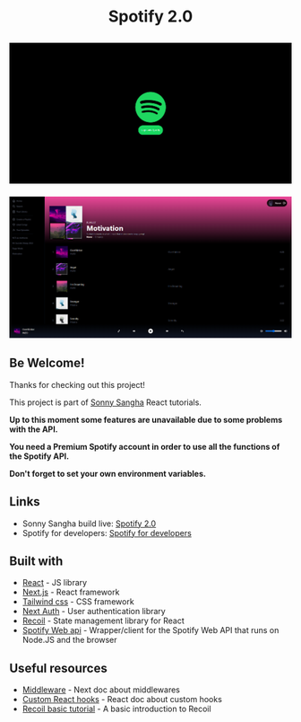 <h1 align="center">Spotify 2.0</h1>

![Design preview Login](./design/Login.png)
---
![Design preview Main](./design/Main.png)

## Be Welcome!

Thanks for checking out this project!

This project is part of [Sonny Sangha](https://www.youtube.com/channel/UCqeTj_QAnNlmt7FwzNwHZnA) React tutorials.

**Up to this moment some features are unavailable due to some problems with the API.** 

**You need a Premium Spotify account in order to use all the functions of the Spotify API.**

**Don't forget to set your own environment variables.**

## Links

- Sonny Sangha build live: [Spotify 2.0](https://www.youtube.com/watch?v=3xrko3GpYoU&t=13854s)
- Spotify for developers: [Spotify for developers](https://developer.spotify.com/)

## Built with

- [React](https://reactjs.org/) - JS library
- [Next.js](https://nextjs.org/) - React framework
- [Tailwind css](https://tailwindcss.com/) - CSS framework
- [Next Auth](https://next-auth.js.org/) - User authentication library
- [Recoil](https://next-auth.js.org/) - State management library for React
- [Spotify Web api](https://github.com/thelinmichael/spotify-web-api-node) - Wrapper/client for the Spotify Web API that runs on Node.JS and the browser

## Useful resources

- [Middleware](https://nextjs.org/docs/middleware) - Next doc about middlewares
- [Custom React hooks](https://reactjs.org/docs/hooks-custom.html) - React doc about custom hooks
- [Recoil basic tutorial](https://recoiljs.org/docs/basic-tutorial/intro/) - A basic introduction to Recoil
